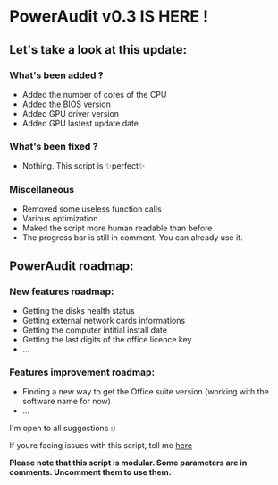 # PowerAudit v0.3 IS HERE !
## Let's take a look at this update:

### What's been added ?
  - Added the number of cores of the CPU
  - Added the BIOS version
  - Added GPU driver version
  - Added GPU lastest update date

### What's been fixed ?  
  - Nothing. This script is ✨perfect✨

### Miscellaneous  
  - Removed some useless function calls
  - Various optimization
  - Maked the script more human readable than before
  - The progress bar is still in comment. You can already use it.



## PowerAudit roadmap:

### New features roadmap:
- Getting the disks health status
- Getting external network cards informations
- Getting the computer intitial install date
- Getting the last digits of the office licence key
- ...

### Features improvement roadmap:
- Finding a new way to get the Office suite version (working with the software name for now)
- ...

I'm open to all suggestions :)

If youre facing issues with this script, tell me [here](https://github.com/Yelodress/PowerShell-Audit-Tool/issues)

**Please note that this script is modular. Some parameters are in comments. Uncomment them to use them.**
